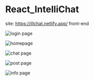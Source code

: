 # React_IntelliChat

site: https://illchat.netlify.app/
front-end

![login page](https://github.com/Jerry010204/React_IntelliChat/assets/98901542/901d0632-90cb-4034-8275-4ed55bc627e3)

![homepage](https://github.com/Jerry010204/React_IntelliChat/assets/98901542/30cf62ad-ca3a-4242-95d4-e6e62144360f)

![chat page](https://github.com/Jerry010204/React_IntelliChat/assets/98901542/7d9b5d6f-2bde-43c1-8038-21c42a31382d)

![post page](https://github.com/Jerry010204/React_IntelliChat/assets/98901542/9e5e7dd3-1d38-4b47-addc-9f58d11de061)

![info page](https://github.com/Jerry010204/React_IntelliChat/assets/98901542/fd77c1b9-ac05-474d-af0a-7d8155398899)
